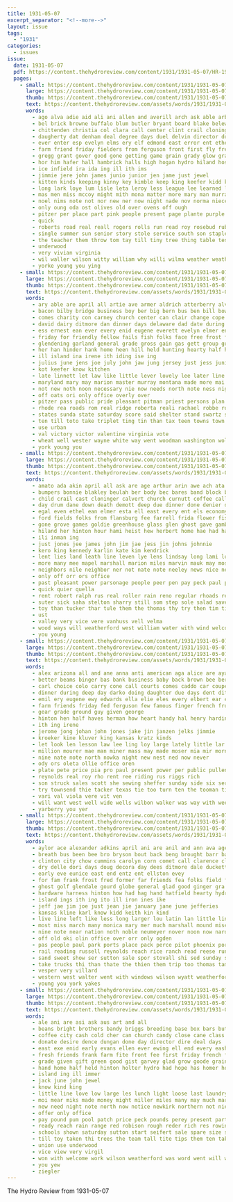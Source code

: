 ```yaml
---
title: 1931-05-07
excerpt_separator: "<!--more-->"
layout: issue
tags:
  - "1931"
categories:
  - issues
issue:
  date: 1931-05-07
  pdf: https://content.thehydroreview.com/content/1931/1931-05-07/HR-1931-05-07.pdf
  pages:
    - small: https://content.thehydroreview.com/content/1931/1931-05-07/small/HR-1931-05-07-01.jpg
      large: https://content.thehydroreview.com/content/1931/1931-05-07/large/HR-1931-05-07-01.jpg
      thumb: https://content.thehydroreview.com/content/1931/1931-05-07/thumbnails/HR-1931-05-07-01.jpg
      text: https://content.thehydroreview.com/assets/words/1931/1931-05-07/HR-1931-05-07-01.txt
      words:
        - ago alva adie aid ali ani allen and averill arch ask able arbes alfred are all
        - bel brick browne buffalo blum butler bryant board blake belew brought bridge bea both business been bride but batel back bradley boys better bill best base ban booth brilliant bandy
        - chittenden christia col clara call center clint crail cloninger calvin clarence clever cheese card cast cecil cook case college clear church chick came cake coffee cox can class collier cherry company christian
        - daugherty dat denham deal degree days duel delvin director down die doll death duty dumas duet dick day desire dew
        - ever enter esp evelyn elms ery elf edmond east error ent ethel earl enid est
        - farm friend friday fielders from ferguson front first fly french felton firm fern flower foote figures force fon frost field fall few fell for fourt
        - gregg grant gover good gone getting game grain grady glow gray george given glass
        - hor him hafer hall hambrick halls high hogan hydro hiland hosey harland had hatt hung harry holt held hubert husband hatfield hot has house harold hand home hes hinton holter her howel hin huge
        - ice infield ira ida ing ill ith ims
        - jimmie jere john james junio junior jen jame just jewel
        - kitten kinds keeping kinny key kimble keep king keefer kidd know
        - long lark loye lum lisle leta leroy less league lee learned linville lucille life loo left lillian like large little lines leola lake luella light lows losing lowell lovely louis lass lew laye lasswell loyal lucile
        - mas men miss mccoy might mith mona matter more mary man murray morning made matters mur market march mai moni most maple minnie may maxton monday marie must much marshall
        - noel nims note not nor new ner now night nade nov norma niece
        - only oung oda ost olives old over ovens off ough
        - pitzer per place part pink people present page plante purple pic plate pitcher pack plant phillips pott pait paper poi patterson pool pies pany plenty pretty
        - quick
        - roberts road real reall rogers rolls run read roy rosebud ruby rent rockhold rustic reading room rowlan rose ross roman rial roles rosy raska rater roge
        - single summer sun senior story stole service south son staples stem signs said stange safe scott state sapien stanley stream stockton sister struck sch school sallie sermon sweet sutton small spor shoulders she shape short smith steels sand straws sane style sunday show subject salle sparks side second solo standard salad spark strike such strong stolen
        - the teacher them throw tom tay till tiny tree thing table tes than thind thornton ture thi times tock thomas teach town trees tumer turner taken taylor then
        - underwood
        - very vivian virginia
        - wil waller wilson witty william why willi wilma weather weathers ward watch write walls week wells want wally williams water white with went was way west wade will well
        - yorke young you ying
    - small: https://content.thehydroreview.com/content/1931/1931-05-07/small/HR-1931-05-07-02.jpg
      large: https://content.thehydroreview.com/content/1931/1931-05-07/large/HR-1931-05-07-02.jpg
      thumb: https://content.thehydroreview.com/content/1931/1931-05-07/thumbnails/HR-1931-05-07-02.jpg
      text: https://content.thehydroreview.com/assets/words/1931/1931-05-07/HR-1931-05-07-02.txt
      words:
        - ary able are april all artie ave armer aldrich atterberry alvin and angel aid ague alexander armstrong altus ago
        - bacon bilby bridge business boy ber big bern bus ben bill bowen bar back both blum but bunkers been better best busi bailey bank breeding basic battle board
        - comes charity con carney church center can clair change cope case congress cupp come carrier cad counter cake city catlett court cada care clara call came cash cannon chief child camp china chas chant corn cream county
        - david dairy ditmore dan dinner days delaware dad date during dolan day dear doing dere done doubt does
        - ess ernest ean ever every enid eugene everett evelyn elmer enter eichelberger ethel
        - friday for friendly fellow fails fish folks face free frost fry falling farms fund from fail fall flow fees friend frank friends flowers faye farmer full farm ford fly fein frances foss few fee far
        - glendening garland general grade gross gain gas gett group guest guess goes games gossett governor good genevieve gay george game golden given gram
        - her han hinder hank home heen hill held hunting hearty half haul hubert horse harris hall harre hoover herndon hold had hydro henry hot hoard huge hard harry high has health hons him hand helen hawley harvey hina homa hey
        - ill island ina irene ith iding ise ing
        - julius june jens joe july john jaw jung jersey just jess junior
        - kot keefer know kitchen
        - late linnett let law like little lever lovely lee later line ley laws last lydia lack leland lime loss lena land louella lemon left leve landis loffer less liverpool lantz loa league large
        - maryland mary may marion master murray montana made more mai mor meri mar maurine must meal man margit moore mustard maxine market mansell major marjorie milley matter much members minnie missouri main miller miss mis mill melba maud monday men massa most mer
        - not new noth noon necessary nie now needs north note ness night notice
        - off oats ori only office overly over
        - pitzer pass public pride pleasant pitman priest persons plan proper pro president perish phil pond phipps promise pete pest present peter plank plett person paul pounds per phoebe piles people part paper price pound ponds
        - rhode rea roads rom real ridge roberta reali rachael robbe ross red rates ridenour roy rie
        - states sunda state saturday score said shelter stand swartz steels smith strong school say spain sperry side set show smoot stream shown schools such scout sharp sang smits supple shantz slagell springs sat sees small southern sick schantz seed sim selling sport simmons see supp sevier second sunday salt
        - ten till toto take triplet ting tin than tax teen towns town the tri ture them try thing table tures triplett tee
        - use urban
        - val victory victor valentine virginia vote
        - wheat well wester wayne white way went woodman washington wolf warn world ward weatherford week willard water west wilbur while wells was worthy weather walton will why wife wil waters wheeler welcome with whitehouse work
        - york young you
    - small: https://content.thehydroreview.com/content/1931/1931-05-07/small/HR-1931-05-07-03.jpg
      large: https://content.thehydroreview.com/content/1931/1931-05-07/large/HR-1931-05-07-03.jpg
      thumb: https://content.thehydroreview.com/content/1931/1931-05-07/thumbnails/HR-1931-05-07-03.jpg
      text: https://content.thehydroreview.com/assets/words/1931/1931-05-07/HR-1931-05-07-03.txt
      words:
        - amato ada akin april all ask are age arthur arin awe ach ata aeh acy ami annie and ane ann able alfred aud aid ates aharon ares ago aug
        - bumpers bonnie blakley beulah ber body bec bares band block blum bethel better ben best bette bae boucher baby banner brake blanche born bates back break barrett been bryant ball buy but bet buckmaster
        - child crail cast cloninger calvert church curnutt coffee call come cedar cavin christia clark con clinton cate class custer company cream cart clarence cure city coes county christian cake came credit colorado constant charles
        - day drum dane down death demott deep due dinner done denier days din ditmore dodge dir duly daughter
        - egal even ethel ean elmer esta ell east every ent els economy eld edith ernest ear ene
        - ford fields folks from flansburg fee farrell frida flower fish fearon fear friday french finley fried foor fast fry for fine fey frank flowers fruit
        - gone grove games goldie greenhouse glass glen ghost gave gambling garman getting gard george grover good gerald german grow ger gur gaur gee gas
        - hiland her hinton hour hami heist hew herbert home hae had haring henry hard homes hess held hamre heath hastings hayden hainline heir hou host haggard hydro heard hudson has
        - ili inman ing
        - just jones jee james john jim jae jess jin johns johnnie
        - kero king kennedy karlin kate kim kendrick
        - lent lies land leath line leven lye lens lindsay long lami lookeba leach last lovely life loa late lei lynch large lyne like leader lyle lewis light lefever lowell league lawless lasley
        - more many mee mapel marshall marion miles marvin mauk may most mal mile millen murphy mineo merle mary mulder mire much miss maul men mex miller mea maye monday mir mellon mins mildred money made
        - neighbors nile neighbor ner not nate note neeley news nice new nie night north norene need
        - only off orr ors office
        - past pleasant power parsonage people peer pen pay peck paul pan pent present par pry
        - quick quier quella
        - rent robert ralph rus real roller rain reno regular rhoads recker rey ren russell richardson rania roy rox ray run route reva rater rich
        - suter sick saha stelton sharry still som step sole salad save spring saturday set service shock saw schoo sister stand scarce sand she son soll sunday stange sutton swe sia steel simple school sunshine speed sir sylvester safe senz shee ser small stan saye spies sane snyder
        - toy than tucker thar tule them the thomas thy try then tim tice thur triplett taki thelma tie thys too
        - ust
        - valley very vice vere vanhuss vell velma
        - wood ways will weatherford west william water with wind welcome wink work walter wall wile wee while win was wykert wilda week well williams worms weather witt weldon wyatt went
        - you young
    - small: https://content.thehydroreview.com/content/1931/1931-05-07/small/HR-1931-05-07-04.jpg
      large: https://content.thehydroreview.com/content/1931/1931-05-07/large/HR-1931-05-07-04.jpg
      thumb: https://content.thehydroreview.com/content/1931/1931-05-07/thumbnails/HR-1931-05-07-04.jpg
      text: https://content.thehydroreview.com/assets/words/1931/1931-05-07/HR-1931-05-07-04.txt
      words:
        - alex arizona all and ane anna anti american aga alice are aya ard
        - better beams binger bas bank business baby back brown bee bernard body bill bloom been bet bert blaine bandy bryan blanch but below bradley bata bernadine bean best blanche
        - carl choice colo carry cone call courts comes caddo car coupe county can city
        - dinner during deep day darko doing daughter due days dent ditmore dathe
        - emil ery eugene ewy edwards ella elie eles every elbert ear eibert economy erne
        - farm friends friday fed ferguson few famous finger french from frank front folks for fisher fleeman fend fam
        - gear grade ground guy given george
        - hinton hen half haves herman how heart handy hal henry harding harder hee hand hydro home her hamilton has handle heidebrecht hood horace henke
        - ith ing irene
        - jerome jong johan john jones jake jin janzen jelks jimmie
        - kroeker kine kluver king kansas kratz kinds
        - let look len lesson law lee ling loy large lately little lar last low longer
        - million mourer mae man miner mass may made moser mia mir morning mildred miller miss meek marcel maurine more mineo monday mee med many
        - nine nate note north nowka night new nest ned now never
        - ody ors oleta ollie office oren
        - plate pete price pia pro paul present power per public pullen place pinch plenty phoenix pan pour phy pea payne phe
        - reynolds real roy rho rent ree riding rus riggs rich
        - son struck sales scott she sewing sheffer sunday side six service shipp study sledge sale sharon second smith see smooth sick seat staples special sutton saturday sells
        - try townsend thie tacker texas tie too turn ten the tooman tindall tah taken them
        - vari val viola vere vit ven
        - will want west well wide wells wilbon walker was way with week wear work wanda witting wife weeks winter
        - yarberry you yer
    - small: https://content.thehydroreview.com/content/1931/1931-05-07/small/HR-1931-05-07-05.jpg
      large: https://content.thehydroreview.com/content/1931/1931-05-07/large/HR-1931-05-07-05.jpg
      thumb: https://content.thehydroreview.com/content/1931/1931-05-07/thumbnails/HR-1931-05-07-05.jpg
      text: https://content.thehydroreview.com/assets/words/1931/1931-05-07/HR-1931-05-07-05.txt
      words:
        - aylor ace alexander adkins april ani are anil and ann ava agent alf angele art aud aid austell all angeles ago
        - breath bus been bee bro bryson bout back beng brought barr baye but bulk belts blum bassler burbank baby brown both boucher beans business busi board better bill big band
        - clinton city chow cummins carolyn corn comet call clarence class come can cover carlisle con cant came cue copper cotton cal company caraway coffee
        - dry delle dori days doug decora day dees ditmore dale duckett dunn doing does dawn deal dutch doris davis daughter dennis dye
        - early eve eunice east end entz ent ellston evey
        - for fam frank frost fred former far friends fea folks field frida fie farm fellow fon first from flake few friday fine foree found friis fare
        - ghost golf glendale gourd globe general glad good ginger gra goes gar guns gather going grow glenn grade gates goode gripe gam gold
        - hardware harness hinton how had hag hand hatfield hearty hydro hooks hubbard her hom henke herman hope home henry hor handsome high hume him hiland hunting hick hing hey has hazel hold harry
        - island ings ith ing ito ill iron ines ike
        - jeff jae jim joe just jean jie january jane june jefferies
        - kansas kline karl know kidd keith kin kind
        - live line left like less long larger lou latin lan little lines let life lot land later luster lay lawton light look laughter los lead large last lewi lew layo lambert lights len late louis lewiston
        - most miss march many monica mary mer much marshall mound mise may must money monty mighty martin moke more monday mail morning million moze miller
        - nine note near nation noth noble neumeyer nover noon now nardin nie new newalla notice nannie naomi not night niece
        - off old oki olin office over orr only ogden
        - pas people paul park ports place pack perce pilot phoenix pork pick present per past plain pic plane plage patter persons power pere
        - rail reading russell reynolds reach rice ranch read reese running rock reek ras rood ruth rank
        - sand sweet show ser sutton sale spor stovall shi sed sunday station sik sun stores springs school santa seem strong stoves saturday see stepp shows smith she south sister sermons stay stockton scott soap sen son store servo service start slemp
        - take trucks thi than thate the thien them trip too thomas tam thad trom till thie tine tea ton train then town tie
        - vesper very villard
        - western west walter went with windows wilson wyatt weatherford write worley window week wil wish ways worlds washington white wheat was will weeks why well while wright wilma world way
        - young you york yakes
    - small: https://content.thehydroreview.com/content/1931/1931-05-07/small/HR-1931-05-07-06.jpg
      large: https://content.thehydroreview.com/content/1931/1931-05-07/large/HR-1931-05-07-06.jpg
      thumb: https://content.thehydroreview.com/content/1931/1931-05-07/thumbnails/HR-1931-05-07-06.jpg
      text: https://content.thehydroreview.com/assets/words/1931/1931-05-07/HR-1931-05-07-06.txt
      words:
        - ale ani are asi ask aus art and all
        - beans bright brothers bandy briggs breeding base box bars but bag best bryant bring boucher been begin bale bein bessie bear bank business boy brought
        - coffee city cash cold cher can church candy close cane class cotton call corn clock cale case christian chi cheap collier cure came creek cream common clara company come cross
        - donate desire dence dungan done day director dire deal days
        - east exe enid early evans ellen ever ewing ell end every eash
        - fresh friends frank farm fite front fee first friday french forty fred felton from finger fair fight for fear
        - grade given gift green good gist garvey glad grow goode grain general goods going
        - hand home half held hinton holter hydro had hope has homer hobart hardware happy her horse hatfield humes
        - island ing ill immer
        - jack june john jewel
        - know kind king
        - little line love low large les lunch light loose last laundry louis levi
        - moi mear miks made money might miller miles many may much marshall meal men market milk must morning most
        - new need night note north now notice newkirk northern not niehues nugent
        - offer only office
        - pay pound pum pool patch price peck pounds perey present part pack pany plane per palace pastor pulling pitzer
        - ready reach rain range red robison rough reder rich res rowin river
        - schools shown saturday sutton start seifert sale spare size spring stanley sack store sunday soon sugar soap style senior standard stance see son show sudan ser seven staples school stains sue service save set sermon station seed south street stover salmon
        - till toy taken thi trees the team tall tite tips them ten take taylor
        - union use underwood
        - vice view very virgil
        - won with welcome work wilson weatherford was word went will williams wilma wedding water white weed well watch west wil wells week why wish wan
        - you yew
        - ziegler
---
```


The Hydro Review from 1931-05-07

<!--more-->

